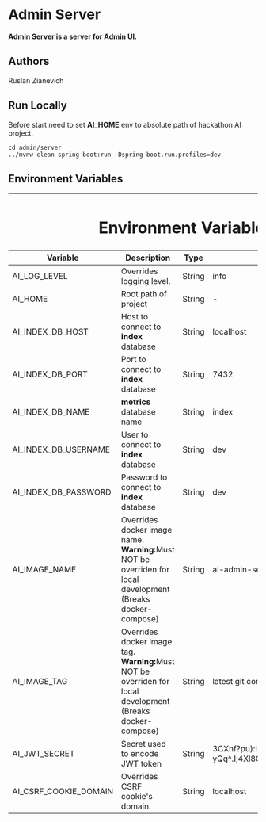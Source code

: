 # Admin Server

**Admin Server is a server for Admin UI.**

## Authors
Ruslan Zianevich

## Run Locally
Before start need to set **AI_HOME** env to absolute path of hackathon AI project.

````shell
cd admin/server
../mvnw clean spring-boot:run -Dspring-boot.run.profiles=dev
````

## Environment Variables
<table>
    <thead>
        <tr>
            <th colspan=4><h1>Environment Variables</h1></th>
        </tr>
        <tr>
            <th>Variable</th>
            <th>Description</th>
            <th>Type</th>
            <th>Default</th>
        </tr>
    </thead>
    <tbody>
        <tr>
            <td>AI_LOG_LEVEL</td>
            <td>Overrides logging level.</td>
            <td>String</td>
            <td>info</td>
        </tr>
        <tr>
            <td>AI_HOME</td>
            <td>Root path of project</td>
            <td>String</td>
            <td> - </td>
        </tr>
        <tr>
            <td>AI_INDEX_DB_HOST</td>
            <td>Host to connect to <b>index</b> database</td>
            <td>String</td>
            <td>localhost</td>
        </tr>
        <tr>
            <td>AI_INDEX_DB_PORT</td>
            <td>Port to connect to <b>index</b> database</td>
            <td>String</td>
            <td>7432</td>
        </tr>
        <tr>
            <td>AI_INDEX_DB_NAME</td>
            <td><b>metrics</b> database name</td>
            <td>String</td>
            <td>index</td>
        </tr>
        <tr>
            <td>AI_INDEX_DB_USERNAME</td>
            <td>User to connect to <b>index</b> database</td>
            <td>String</td>
            <td>dev</td>
        </tr>
        <tr>
            <td>AI_INDEX_DB_PASSWORD</td>
            <td>Password to connect to <b>index</b> database</td>
            <td>String</td>
            <td>dev</td>
        </tr>
        <tr>
            <td>AI_IMAGE_NAME</td>
            <td>Overrides docker image name. </br><b>Warning:</b>Must NOT be overriden for local development (Breaks docker-compose)</td>
            <td>String</td>
            <td>ai-admin-server</td>
        </tr>
        <tr>
            <td>AI_IMAGE_TAG</td>
            <td>Overrides docker image tag. </br><b>Warning:</b>Must NOT be overriden for local development (Breaks docker-compose)</td>
            <td>String</td>
            <td>latest git commit hash(7 symbols)</td>
        </tr>
        <tr>
            <td>AI_JWT_SECRET</td>
            <td>Secret used to encode JWT token</td>
            <td>String</td>
            <td>3CXhf?pu):l)xjX=8?yQq^.I;4Xl8OV$.aCR#RU\<tqv4[qzU>.fMnI]1'.n=kH</td>
        </tr>
        <tr>
            <td>AI_CSRF_COOKIE_DOMAIN</td>
            <td>Overrides CSRF cookie's domain.</td>
            <td>String</td>
            <td>localhost</td>
        </tr>
    </tbody>
</table>
